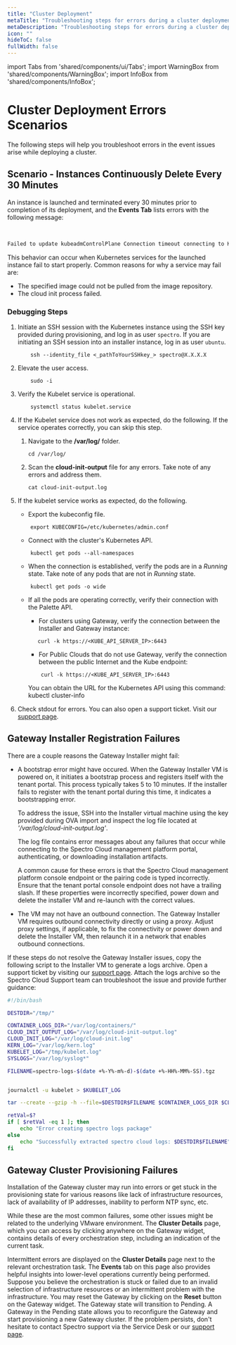 ```yaml
---
title: "Cluster Deployment"
metaTitle: "Troubleshooting steps for errors during a cluster deployment"
metaDescription: "Troubleshooting steps for errors during a cluster deployment."
icon: ""
hideToC: false
fullWidth: false
---
```


import Tabs from 'shared/components/ui/Tabs';
import WarningBox from 'shared/components/WarningBox';
import InfoBox from 'shared/components/InfoBox';


# Cluster Deployment Errors Scenarios

The following steps will help you troubleshoot errors in the event issues arise while deploying a cluster.  


## Scenario - Instances Continuously Delete Every 30 Minutes

An instance is launched and terminated every 30 minutes prior to completion of its deployment, and the **Events Tab** lists errors with the following message:

<br />

```bash hideClipboard
Failed to update kubeadmControlPlane Connection timeout connecting to Kubernetes Endpoint
```

This behavior can occur when Kubernetes services for the launched instance fail to start properly. 
Common reasons for why a service may fail are:

- The specified image could not be pulled from the image repository.
- The cloud init process failed.

### Debugging Steps

1. Initiate an SSH session with the Kubernetes instance using the SSH key provided during provisioning, and log in as user `spectro`. If you are initiating an SSH session into an installer instance, log in as user `ubuntu`.

    ```shell
        ssh --identity_file <_pathToYourSSHkey_> spectro@X.X.X.X 
    ```

2. Elevate the user access. 

    ```shell
        sudo -i
    ```
3. Verify the Kubelet service is operational.
	```shell
        systemctl status kubelet.service
    ```

4. If the Kubelet service does not work as expected, do the following. If the service operates correctly, you can skip this step. 
    1. Navigate to the **/var/log/** folder.
        ```shell
        cd /var/log/
        ```
    2. Scan the **cloud-init-output** file for any errors. Take note of any errors and address them.
        ```
        cat cloud-init-output.log
        ```

5. If the kubelet service works as expected, do the following.  
	- Export the kubeconfig file. 

    ```shell
        export KUBECONFIG=/etc/kubernetes/admin.conf
    ```
	- Connect with the cluster's Kubernetes API. 

    ```shell
        kubectl get pods --all-namespaces
    ```
	- When the connection is established, verify the pods are in a *Running* state. Take note of any pods that are not in *Running* state.

    ```shell
        kubectl get pods -o wide
    ```

	- If all the pods are operating correctly, verify their connection with the Palette API. 
		- For clusters using Gateway, verify the connection between the Installer and Gateway instance:
        ```shell
           curl -k https://<KUBE_API_SERVER_IP>:6443
        ```
		- For Public Clouds that do not use Gateway, verify the connection between the public Internet and the Kube endpoint:
        ```shell
            curl -k https://<KUBE_API_SERVER_IP>:6443
        ```

        <InfoBox>
            You can obtain the URL for the Kubernetes API using this command: kubectl cluster-info 
        </InfoBox>

6. Check stdout for errors. You can also open a support ticket. Visit our [support page](http://support.spectrocloud.io/).


## Gateway Installer Registration Failures

There are a couple reasons the Gateway Installer might fail: 

- A bootstrap error might have occured. When the Gateway Installer VM is powered on, it initiates a bootstrap process and registers itself with the tenant portal. This process typically takes 5 to 10 minutes. If the installer fails to register with the tenant portal during this time, it indicates a bootstrapping error. 

    To address the issue, SSH into the Installer virtual machine using the key provided during OVA import and inspect the log file located at *'/var/log/cloud-init-output.log'*. 

    The log file contains error messages about any failures that occur while connecting to the Spectro Cloud management platform portal, authenticating, or downloading installation artifacts. 

    A common cause for these errors is that the Spectro Cloud management platform console endpoint or the pairing code is typed incorrectly. Ensure that the tenant portal console endpoint does not have a trailing slash. If these properties were incorrectly specified, power down and delete the installer VM and re-launch with the correct values.


- The VM may not have an outbound connection. The Gateway Installer VM requires outbound connectivity directly or using a proxy. Adjust proxy settings, if applicable, to fix the connectivity or power down and delete the Installer VM, then relaunch it in a network that enables outbound connections.

If these steps do not resolve the Gateway Installer issues, copy the following script to the Installer VM to generate a logs archive. Open a support ticket by visiting our [support page](http://support.spectrocloud.io/). Attach the logs archive so the Spectro Cloud Support team can troubleshoot the issue and provide further guidance:

```bash
#!/bin/bash

DESTDIR="/tmp/"

CONTAINER_LOGS_DIR="/var/log/containers/"
CLOUD_INIT_OUTPUT_LOG="/var/log/cloud-init-output.log"
CLOUD_INIT_LOG="/var/log/cloud-init.log"
KERN_LOG="/var/log/kern.log"
KUBELET_LOG="/tmp/kubelet.log"
SYSLOGS="/var/log/syslog*"

FILENAME=spectro-logs-$(date +%-Y%-m%-d)-$(date +%-HH%-MM%-SS).tgz


journalctl -u kubelet > $KUBELET_LOG

tar --create --gzip -h --file=$DESTDIR$FILENAME $CONTAINER_LOGS_DIR $CLOUD_INIT_LOG $CLOUD_INIT_OUTPUT_LOG $KERN_LOG $KUBELET_LOG $SYSLOGS

retVal=$?
if [ $retVal -eq 1 ]; then
    echo "Error creating spectro logs package"
else
	echo "Successfully extracted spectro cloud logs: $DESTDIR$FILENAME"
fi
```

## Gateway Cluster Provisioning Failures

Installation of the Gateway cluster may run into errors or get stuck in the provisioning state for various reasons like lack of infrastructure resources, lack of availability of IP addresses, inability to perform NTP sync, etc. 

While these are the most common failures, some other issues might be related to the underlying VMware environment. The **Cluster Details** page, which you can access by clicking anywhere on the Gateway widget, contains details of every orchestration step, including an indication of the current task. 

Intermittent errors are displayed on the **Cluster Details** page next to the relevant orchestration task. The **Events** tab on this page also provides helpful insights into lower-level operations currently being performed. Suppose you believe the orchestration is stuck or failed due to an invalid selection of infrastructure resources or an intermittent problem with the infrastructure. You may reset the Gateway by clicking on the **Reset** button on the Gateway widget. The Gateway state will transition to Pending. A Gateway in the Pending state allows you to reconfigure the Gateway and start provisioning a new Gateway cluster. If the problem persists, don't hesitate to contact Spectro support via the Service Desk or our [support page](http://support.spectrocloud.io/).

<br />
